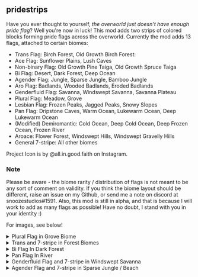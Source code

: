 ## pridestrips

Have you ever thought to yourself, *the overworld just doesn't have enough pride flag*?
Well you're now in luck! This mod adds two strips of colored blocks forming pride flags across the overworld. Currently the mod adds 13 flags, attached to certain biomes:

- Trans Flag: Birch Forest, Old Growth Birch Forest:
- Ace Flag: Sunflower Plains, Lush Caves
- Non-binary Flag: Old Growth Pine Taiga, Old Growth Spruce Taiga
- Bi Flag: Desert, Dark Forest, Deep Ocean
- Agender Flag: Jungle, Sparse Jungle, Bamboo Jungle
- Aro Flag: Badlands, Wooded Badlands, Eroded Badlands
- Genderfluid Flag: Savanna, Windswept Savanna, Savanna Plateau
- Plural Flag: Meadow, Grove
- Lesbian Flag: Frozen Peaks, Jagged Peaks, Snowy Slopes
- Pan Flag: Dripstone Caves, Warm Ocean, Lukewarm Ocean, Deep Lukewarm Ocean
- (Modified) Demiromantic: Cold Ocean, Deep Cold Ocean, Deep Frozen Ocean, Frozen River
- Aroace: Flower Forest, Windswept Hills, Windswept Gravelly Hills
- General 7-stripe: All other biomes

Project Icon is by @all.in.good.faith on Instagram.

### Note
Please be aware - the biome rarity / distribution of flags is not meant to be any sort of comment on validity. If you think the biome layout should be different, raise an issue on my Github, or send me a note on discord at snoozestudios#1591. Also, this mod is still in alpha, and that is because I will work to add as many flags as possible! Have no doubt, I stand with you in your identity :)

For images, see below!
<details>
<summary>Plural Flag in Grove Biome</summary>

![A picture of the plural flag (from top to bottom - purple, light blue, cyan, black, cyan, light blue, purple) going up and to the right across a hilly landscape.](images/plural.png)
</details>

<details>
<summary>Trans and 7-stripe in Forest Biomes </summary>

![A picture of the trans pride flag (from top to bottom - light blue, pink, white, pink, light blue) to the (upside down) 7 stripe pride flag (from bottom to top - red orange yellow green blue purple) back to the trans pride flag, all across a forested landscape.](images/transpridetrans.png)
</details>

<details>
<summary>Bi Flag In Dark Forest </summary>

![The bi flag (from top to bottom - pink, muted purple, blue) extending across a dark forest biome.](images/bi.png)
</details>

<details>
<summary>Pan Flag In River </summary>

![The pan flag (from top to bottom - pink, white, blue) subtly extending on the ocean floor, below a river.](images/pan.png)
</details>

<details>
<summary>Genderfluid Flag and 7-stripe in Windswept Savanna </summary>

![The genderfluid flag (from top to bottom - pink, white, purple, black, blue) extending across the chaotic hills of a windswept savanna. The 7 stripe pride flag extends in and out of it](images/genderfluid.png)
</details>

<details>
<summary>Agender Flag and 7-stripe in Sparse Jungle / Beach </summary>

![The agender flag (from top to bottom - black, gray, white, light green, white, gray, black) extending across the dotted forestry of a sparse jungle. The 7 stripe pride flag extends ut of it](images/agender.png)
</details>
